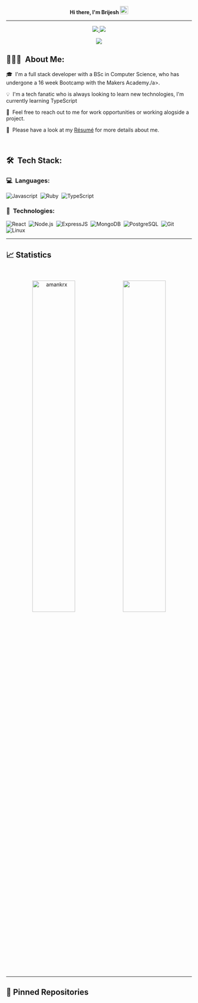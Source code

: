 <div align="center">
<b> Hi there, I'm Brijesh <img src="https://github.com/darshanr27/darshanr27/blob/master/Assets/Hi.gif" width="22px"></b>
</div>

---

<p align="center">
	<a href="https://www.linkedin.com/in/brijesh-pujara-9885166a/">
		<img src="https://img.shields.io/badge/LinkedIn-0077B5?style=for-the-badge&logo=linkedin&logoColor=white" />
	</a>
	<a href="mailto:pujara.brijesh1@gmail.com">
		<img src="https://img.shields.io/badge/Gmail-D14836?style=for-the-badge&logo=gmail&logoColor=white" />
	</a>
</p>

<p align="center">
	<img src="https://komarev.com/ghpvc/?username=brijeshpujara&color=blueviolet&style=flat-square&label=Profile+Views" />
</p>

## 👨🏻‍💻 &nbsp;About Me:

<p>🎓 &nbsp;I'm a full stack developer with a BSc in Computer Science, who has undergone a 16 week Bootcamp with the Makers Academy./a>.</p>
<p>💡 &nbsp;I'm a tech fanatic who is always looking to learn new technologies, I'm currently learning TypeScript</p>
<p>💬 &nbsp;Feel free to reach out to me for work opportunities or working alogside a project.</p>
<p>🧩 &nbsp;Please have a look at my <a href="https://drive.google.com/file/d/1Sk1b_WS1tPmAsorBtbpYkq7X2LJae_ds/view?usp=sharing">Résumé</a> for more details about me.</p>

<br />

## 🛠 &nbsp;Tech Stack:

### 💻 &nbsp;Languages:

![Javascript](https://img.shields.io/badge/-Javascript-05122A?style=flat&logo=javascript)&nbsp;
![Ruby](https://img.shields.io/badge/-Ruby-05122A?style=flat&logo=ruby)&nbsp;
![TypeScript](https://img.shields.io/badge/-TypeScript-05122A?style=flat&logo=typescript)&nbsp;


### 🚀 &nbsp;Technologies:

![React](https://img.shields.io/badge/-React-05122A?style=flat&logo=react)&nbsp;
![Node.js](https://img.shields.io/badge/-Node.js-05122A?style=flat&logo=node.js)&nbsp;
![ExpressJS](https://img.shields.io/badge/-ExpressJS-05122A?style=flat&logo=express)&nbsp;
![MongoDB](https://img.shields.io/badge/-MongoDB-05122A?style=flat&logo=mongodb)&nbsp;
![PostgreSQL](https://img.shields.io/badge/-PostgreSQL-05122A?style=flat&logo=postgresql)&nbsp;
![Git](https://img.shields.io/badge/-Git-05122A?style=flat&logo=git)&nbsp;
![Linux](https://img.shields.io/badge/-Linux-05122A?style=flat&logo=linux)&nbsp;

<hr />

## 📈 Statistics

<br/>
<p align="center">
  <img width="48%" src="https://github-readme-stats.vercel.app/api?username=brijeshpujara&count_private=true&theme=dark&show_icons=true" alt="amankrx" />
  <img width="48%" src="https://github-readme-streak-stats.herokuapp.com/?user=brijeshpujara&hide_border=true&theme=dark&show_icons=true" />
</p>



<hr />

## 📕 Pinned Repositories

<!-- <p align="center">
	<a href="https://github.com/amankrx/portfolio">
		<img align="center" src="https://github-readme-stats.vercel.app/api/pin/?username=brijeshpujara&repo=portfolio&hide_border=true&theme=dark&show_icons=true" />
	</a>
	<a href="https://github.com/amankrx/amankrx">
		<img align="center" src="https://github-readme-stats.vercel.app/api/pin/?username=brijeshpujara&repo=amankrx&hide_border=true&theme=dark&show_icons=true" />
	</a>
	<a href="https://github.com/amankrx/Healthsy">
		<img align="center" src="https://github-readme-stats.vercel.app/api/pin/?username=brijeshpujara&repo=Healthsy&hide_border=true&theme=dark&show_icons=true" />
	</a>
	<a href="https://github.com/amankrx/Health">
		<img align="center" src="https://github-readme-stats.vercel.app/api/pin/?username=amankrx&repo=Health&hide_border=true&theme=dark&show_icons=true" />
	</a>
</p> -->
